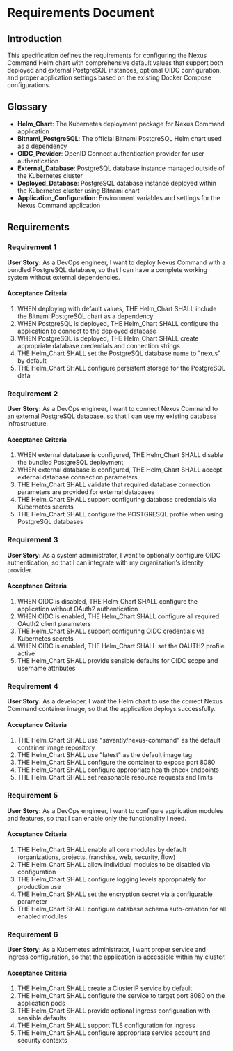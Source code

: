 # Requirements Document

## Introduction

This specification defines the requirements for configuring the Nexus Command Helm chart with comprehensive default values that support both deployed and external PostgreSQL instances, optional OIDC configuration, and proper application settings based on the existing Docker Compose configurations.

## Glossary

- **Helm_Chart**: The Kubernetes deployment package for Nexus Command application
- **Bitnami_PostgreSQL**: The official Bitnami PostgreSQL Helm chart used as a dependency
- **OIDC_Provider**: OpenID Connect authentication provider for user authentication
- **External_Database**: PostgreSQL database instance managed outside of the Kubernetes cluster
- **Deployed_Database**: PostgreSQL database instance deployed within the Kubernetes cluster using Bitnami chart
- **Application_Configuration**: Environment variables and settings for the Nexus Command application

## Requirements

### Requirement 1

**User Story:** As a DevOps engineer, I want to deploy Nexus Command with a bundled PostgreSQL database, so that I can have a complete working system without external dependencies.

#### Acceptance Criteria

1. WHEN deploying with default values, THE Helm_Chart SHALL include the Bitnami PostgreSQL chart as a dependency
2. WHEN PostgreSQL is deployed, THE Helm_Chart SHALL configure the application to connect to the deployed database
3. WHEN PostgreSQL is deployed, THE Helm_Chart SHALL create appropriate database credentials and connection strings
4. THE Helm_Chart SHALL set the PostgreSQL database name to "nexus" by default
5. THE Helm_Chart SHALL configure persistent storage for the PostgreSQL data

### Requirement 2

**User Story:** As a DevOps engineer, I want to connect Nexus Command to an external PostgreSQL database, so that I can use my existing database infrastructure.

#### Acceptance Criteria

1. WHEN external database is configured, THE Helm_Chart SHALL disable the bundled PostgreSQL deployment
2. WHEN external database is configured, THE Helm_Chart SHALL accept external database connection parameters
3. THE Helm_Chart SHALL validate that required database connection parameters are provided for external databases
4. THE Helm_Chart SHALL support configuring database credentials via Kubernetes secrets
5. THE Helm_Chart SHALL configure the POSTGRESQL profile when using PostgreSQL databases

### Requirement 3

**User Story:** As a system administrator, I want to optionally configure OIDC authentication, so that I can integrate with my organization's identity provider.

#### Acceptance Criteria

1. WHEN OIDC is disabled, THE Helm_Chart SHALL configure the application without OAuth2 authentication
2. WHEN OIDC is enabled, THE Helm_Chart SHALL configure all required OAuth2 client parameters
3. THE Helm_Chart SHALL support configuring OIDC credentials via Kubernetes secrets
4. WHEN OIDC is enabled, THE Helm_Chart SHALL set the OAUTH2 profile active
5. THE Helm_Chart SHALL provide sensible defaults for OIDC scope and username attributes

### Requirement 4

**User Story:** As a developer, I want the Helm chart to use the correct Nexus Command container image, so that the application deploys successfully.

#### Acceptance Criteria

1. THE Helm_Chart SHALL use "savantly/nexus-command" as the default container image repository
2. THE Helm_Chart SHALL use "latest" as the default image tag
3. THE Helm_Chart SHALL configure the container to expose port 8080
4. THE Helm_Chart SHALL configure appropriate health check endpoints
5. THE Helm_Chart SHALL set reasonable resource requests and limits

### Requirement 5

**User Story:** As a DevOps engineer, I want to configure application modules and features, so that I can enable only the functionality I need.

#### Acceptance Criteria

1. THE Helm_Chart SHALL enable all core modules by default (organizations, projects, franchise, web, security, flow)
2. THE Helm_Chart SHALL allow individual modules to be disabled via configuration
3. THE Helm_Chart SHALL configure logging levels appropriately for production use
4. THE Helm_Chart SHALL set the encryption secret via a configurable parameter
5. THE Helm_Chart SHALL configure database schema auto-creation for all enabled modules

### Requirement 6

**User Story:** As a Kubernetes administrator, I want proper service and ingress configuration, so that the application is accessible within my cluster.

#### Acceptance Criteria

1. THE Helm_Chart SHALL create a ClusterIP service by default
2. THE Helm_Chart SHALL configure the service to target port 8080 on the application pods
3. THE Helm_Chart SHALL provide optional ingress configuration with sensible defaults
4. THE Helm_Chart SHALL support TLS configuration for ingress
5. THE Helm_Chart SHALL configure appropriate service account and security contexts